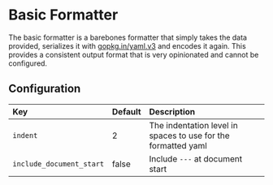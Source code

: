 # Basic Formatter

The basic formatter is a barebones formatter that simply takes the data provided, serializes it with [gopkg.in/yaml.v3](https://gopkg.in/yaml.v3) and encodes it again. This provides a consistent output format that is very opinionated and cannot be configured.

## Configuration

| Key                      | Default | Description |
|:-------------------------|:--------|:------------|
| `indent`                 | 2       | The indentation level in spaces to use for the formatted yaml|
| `include_document_start` | false   | Include `---` at document start |
